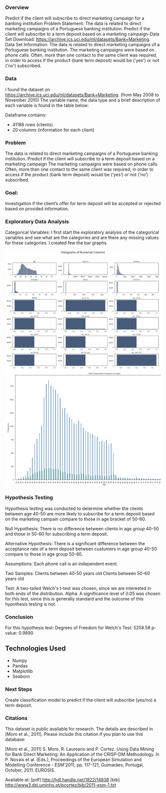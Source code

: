 ### Overview
Predict if the client will subscribe to direct marketing campaign for a banking institution Problem Statement: The data is related to direct marketing campaigns of a Portuguese banking institution. Predict if the client will subscribe to a term deposit based on a marketing campaign-Data Set Download: https://archive.ics.uci.edu/ml/datasets/Bank+Marketing. Data Set Information: The data is related to direct marketing campaigns of a Portuguese banking institution. The marketing campaigns were based on phone calls. Often, more than one contact to the same client was required, in order to access if the product (bank term deposit) would be ('yes') or not ('no') subscribed.

### Data
I found the dataset on https://archive.ics.uci.edu/ml/datasets/Bank+Marketing. (from May 2008 to November 2010)
The variable name, the data type and a brief description of each variable is found in the table below:

Dataframe contains:
* 41188 rows (clients)
* 20 columns (information for each client)

### Problem
The data is related to direct marketing campaigns of a Portuguese banking institution. Predict if the client will subscribe to a term deposit based on a marketing campaign
The marketing campaigns were based on phone calls. Often, more than one contact to the same client was required, in order to access if the product (bank term deposit) would be (‘yes’) or not (‘no’) subscribed.

### Goal:
Investigation if the client’s offer for term deposit will be accepted or rejected based on provided information.

### Exploratory Data Analysis
Categorical Variables:
I first start the exploratory analysis of the categorical variables and see what are the categories and are there any missing values for these categories. I created few the bar graphs.

![plot](https://github.com/stevalang/AcceptOrRejectBankOffer/blob/master/images/hist_num_cols.png)
![plot](https://github.com/stevalang/AcceptOrRejectBankOffer/blob/master/images/age_frequency.png)


### Hypothesis Testing
Hypothesis testing was conducted to determine whether the clients between age 40-50 are more likely to subscribe for a term deposit based on the marketing campain compare to those in age bracket of 50-60.

Null Hypothesis: There is no difference between clients in age group 40-50 and those in 50-60 for subscribing a term deposit.

Alternative Hypothesis: There is a significant difference between the acceptance rate of a term deposit between custumers in age group 40-50 compare to those in age group 50-60.

Assumptions:
Each phone call is an independent event.

Two Samples:
Clients between 40-50 years old
Clients between 50-60 years old


Test: A two-tailed Welch's t-test was chosen, since we are interested in both ends of the distribution.
Alpha: A significance level of 0.05 was chosen for this test, since this is generally standard and the outcome of this hypothesis testing is not.

### Conclusion
For this hypothesis test:
Degrees of Freedom for Welch's Test: 5258.58
p-value: 0.9890

## Technologies Used
* Numpy
* Pandas
* Matplotlib
* Seaborn

### Next Steps
Create classification model to predict if the client will subscribe (yes/no) a term deposit.

### Citations
This dataset is public available for research. The details are described in [Moro et al., 2011].
  Please include this citation if you plan to use this database:

  [Moro et al., 2011] S. Moro, R. Laureano and P. Cortez. Using Data Mining for Bank Direct Marketing: An Application of the CRISP-DM Methodology.
  In P. Novais et al. (Eds.), Proceedings of the European Simulation and Modelling Conference - ESM'2011, pp. 117-121, Guimarães, Portugal, October, 2011. EUROSIS.

  Available at: [pdf] http://hdl.handle.net/1822/14838
                [bib] http://www3.dsi.uminho.pt/pcortez/bib/2011-esm-1.txt
